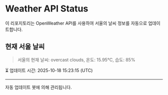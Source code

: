 
# Weather API Status

이 리포지토리는 OpenWeather API를 사용하여 서울의 날씨 정보를 자동으로 업데이트합니다.

## 현재 서울 날씨
> 서울의 현재 날씨: overcast clouds, 온도: 15.95°C, 습도: 85%

⏳ 업데이트 시간: 2025-10-18 15:23:15 (UTC)

---
자동 업데이트 봇에 의해 관리됩니다.
